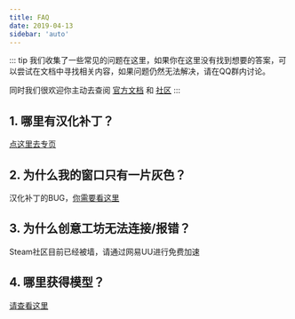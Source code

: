 ```yaml
---
title: FAQ
date: 2019-04-13
sidebar: 'auto'
---
```


::: tip
我们收集了一些常见的问题在这里，如果你在这里没有找到想要的答案，可以尝试在文档中寻找相关内容，如果问题仍然无法解决，请在QQ群内讨论。

同时我们很欢迎你主动去查阅 [官方文档](https://developer.valvesoftware.com/wiki/Main_Page) 和 [社区](https://steamcommunity.com/app/1840/guides/) 
:::

## 1. 哪里有汉化补丁？

[点这里去专页](/guide/hanization-patch.html)

## 2. 为什么我的窗口只有一片灰色？

汉化补丁的BUG，[你需要看这里](/guide/hanization-patch-bug.html)

## 3. 为什么创意工坊无法连接/报错？

Steam社区目前已经被墙，请通过网易UU进行免费加速

## 4. 哪里获得模型？

[请查看这里](/guide/getting-model.html)